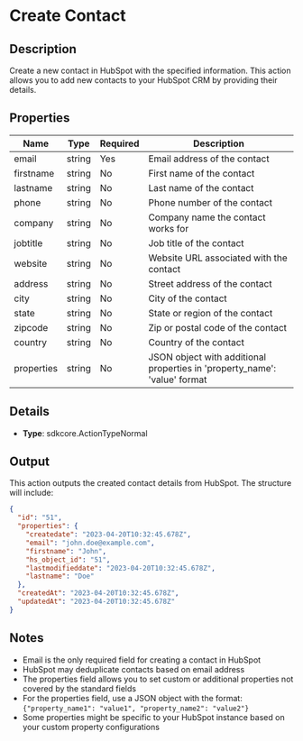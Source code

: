 # Create Contact

## Description

Create a new contact in HubSpot with the specified information. This action allows you to add new contacts to your HubSpot CRM by providing their details.

## Properties

| Name       | Type   | Required | Description                                                                       |
|------------|--------|----------|-----------------------------------------------------------------------------------|
| email      | string | Yes      | Email address of the contact                                                      |
| firstname  | string | No       | First name of the contact                                                         |
| lastname   | string | No       | Last name of the contact                                                          |
| phone      | string | No       | Phone number of the contact                                                       |
| company    | string | No       | Company name the contact works for                                                |
| jobtitle   | string | No       | Job title of the contact                                                          |
| website    | string | No       | Website URL associated with the contact                                           |
| address    | string | No       | Street address of the contact                                                     |
| city       | string | No       | City of the contact                                                               |
| state      | string | No       | State or region of the contact                                                    |
| zipcode    | string | No       | Zip or postal code of the contact                                                 |
| country    | string | No       | Country of the contact                                                            |
| properties | string | No       | JSON object with additional properties in 'property_name': 'value' format         |

## Details

- **Type**: sdkcore.ActionTypeNormal

## Output

This action outputs the created contact details from HubSpot. The structure will include:

```json
{
  "id": "51",
  "properties": {
    "createdate": "2023-04-20T10:32:45.678Z",
    "email": "john.doe@example.com",
    "firstname": "John",
    "hs_object_id": "51",
    "lastmodifieddate": "2023-04-20T10:32:45.678Z",
    "lastname": "Doe"
  },
  "createdAt": "2023-04-20T10:32:45.678Z",
  "updatedAt": "2023-04-20T10:32:45.678Z"
}
```

## Notes

- Email is the only required field for creating a contact in HubSpot
- HubSpot may deduplicate contacts based on email address
- The properties field allows you to set custom or additional properties not covered by the standard fields
- For the properties field, use a JSON object with the format: `{"property_name1": "value1", "property_name2": "value2"}`
- Some properties might be specific to your HubSpot instance based on your custom property configurations